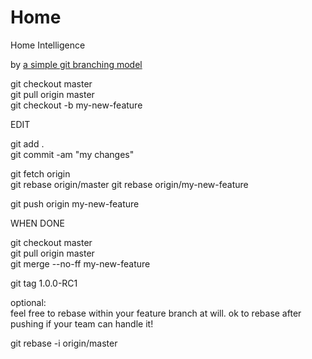 Home
====

Home Intelligence

by
[a simple git branching model](https://gist.github.com/jbenet/ee6c9ac48068889b0912 "by jbenet")

git checkout master  
git pull origin master  
git checkout -b my-new-feature  
 
EDIT 
 
git add .   
git commit -am "my changes"  

git fetch origin  
git rebase origin/master
git rebase origin/my-new-feature   

git push origin my-new-feature  

WHEN DONE  
   
git checkout master   
git pull origin master   
git merge --no-ff my-new-feature   

git tag 1.0.0-RC1


optional:  
feel free to rebase within your feature branch at will. ok to rebase after pushing if your team can handle it!

git rebase -i origin/master   